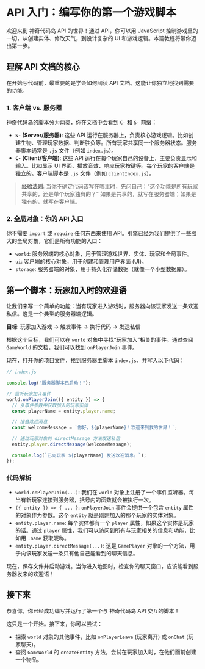 # API 入门：编写你的第一个游戏脚本

欢迎来到 神奇代码岛 API 的世界！通过 API，你可以用 JavaScript 控制游戏里的一切，从创建实体、修改天气，到设计复杂的 UI 和游戏逻辑。本篇教程将带你迈出第一步。

## 理解 API 文档的核心

在开始写代码前，最重要的是学会如何阅读 API 文档。这能让你独立地找到需要的功能。

### 1. 客户端 vs. 服务器

神奇代码岛的脚本分为两类，你在文档中会看到 `C-` 和 `S-` 前缀：

- **`S-` (Server/服务器)**: 这些 API 运行在服务器上，负责核心游戏逻辑。比如创建生物、管理玩家数据、判断胜负等。所有玩家共享同一个服务器状态。服务器脚本通常是 `.js` 文件（例如 `index.js`）。
- **`C-` (Client/客户端)**: 这些 API 运行在每个玩家自己的设备上，主要负责显示和输入。比如显示 UI 界面、播放音效、响应玩家按键等。每个玩家的客户端是独立的。客户端脚本是 `.js` 文件（例如 `clientIndex.js`）。

> **经验法则**: 当你不确定代码该写在哪里时，先问自己：“这个功能是所有玩家共享的，还是单个玩家独有的？” 如果是共享的，就写在服务器端；如果是独有的，就写在客户端。

### 2. 全局对象：你的 API 入口

你不需要 `import` 或 `require` 任何东西来使用 API。引擎已经为我们提供了一些强大的全局对象，它们是所有功能的入口：

- `world`: 服务器端的核心对象，用于管理游戏世界、实体、玩家和全局事件。
- `ui`: 客户端的核心对象，用于创建和管理用户界面 (UI)。
- `storage`: 服务器端的对象，用于持久化存储数据（就像一个小型数据库）。

## 第一个脚本：玩家加入时的欢迎语

让我们来写一个简单的功能：当有玩家进入游戏时，服务器向该玩家发送一条欢迎私信。这是一个典型的服务器端逻辑。

**目标**: 玩家加入游戏 -> 触发事件 -> 执行代码 -> 发送私信

根据这个目标，我们可以在 `world` 对象中寻找“玩家加入”相关的事件。通过查阅 `GameWorld` 的文档，我们可以找到 `onPlayerJoin` 事件。

现在，打开你的项目文件，找到服务器主脚本 `index.js`，并写入以下代码：

```javascript
// index.js

console.log("服务器脚本已启动！");

// 监听玩家加入事件
world.onPlayerJoin(({ entity }) => {
  // 从事件参数中获取加入的玩家实体
  const playerName = entity.player.name;

  // 准备欢迎消息
  const welcomeMessage = `你好，${playerName}！欢迎来到我的世界！`;

  // 通过玩家对象的 directMessage 方法发送私信
  entity.player.directMessage(welcomeMessage);

  console.log(`已向玩家 ${playerName} 发送欢迎消息。`);
});
```

### 代码解析

- `world.onPlayerJoin(...)`: 我们在 `world` 对象上注册了一个事件监听器。每当有新玩家连接到服务器，括号内的函数就会被执行一次。
- `({ entity }) => { ... }`: `onPlayerJoin` 事件会提供一个包含 `entity` 属性的对象作为参数。这个 `entity` 就是刚刚加入的那个玩家的实体对象。
- `entity.player.name`: 每个实体都有一个 `player` 属性，如果这个实体是玩家的话。通过 `player` 属性，我们可以访问到所有与玩家相关的信息和功能，比如用 `.name` 获取昵称。
- `entity.player.directMessage(...)`: 这是 `GamePlayer` 对象的一个方法，用于向该玩家发送一条只有他自己能看到的聊天信息。

现在，保存文件并启动游戏。当你进入地图时，检查你的聊天窗口，应该能看到服务器发来的欢迎语！

## 接下来

恭喜你，你已经成功编写并运行了第一个与 神奇代码岛 API 交互的脚本！

这只是一个开始。接下来，你可以尝试：

- 探索 `world` 对象的其他事件，比如 `onPlayerLeave` (玩家离开) 或 `onChat` (玩家聊天)。
- 查阅 `GameWorld` 的 `createEntity` 方法，尝试在玩家加入时，在他们面前创建一个物品。
